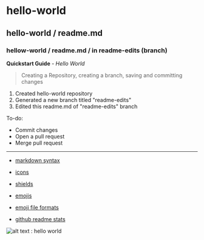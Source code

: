 # hello-world
## hello-world / readme.md
### hellow-world / readme.md / in readme-edits (branch)


**Quickstart Guide** - *Hello World*
> Creating a Repository, creating a branch, saving and committing changes
1. Created hello-world repository
2. Generated a new branch titled "readme-edits"
3. Edited this readme.md of "readme-edits" branch


To-do:
- Commit changes
- Open a pull request
- Merge pull request


---
- [markdown syntax](https://www.markdownguide.org/cheat-sheet/#basic-syntax)

- [icons](https://simpleicons.org/)
- [shields](https://shields.io/)

- [emojis](https://emojipedia.org/emoji/)
- [emoji file formats](https://www.fileformat.info/info/emoji/list.htm)

- [github readme stats](https://github.com/anuraghazra/github-readme-stats)

![alt text : hello world](https://lo2y.com/wp-content/uploads/2016/02/hello-world.png)
